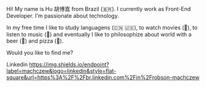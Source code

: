 Hi! My name is Hu 胡博嵩 from Brazil (🇧🇷). I currently work as Front-End Developer. I'm passionate about technology.

In my free time I like to study languagens (🇨🇳 🇺🇸), to watch movies (📼), to listen to music (🎵) and eventually I like to philosophize about world with a beer (🍺) and pizza (🍕).

Would you like to find me?

Linkedin
https://img.shields.io/endpoint?label=machczew&logo=linkedin&style=flat-square&url=https%3A%2F%2Fbr.linkedin.com%2Fin%2Frobson-machczew
